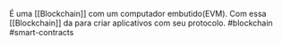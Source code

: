 É uma [[Blockchain]] com um computador embutido(EVM). Com essa [[Blockchain]] da para criar aplicativos com seu protocolo.
#blockchain #smart-contracts 